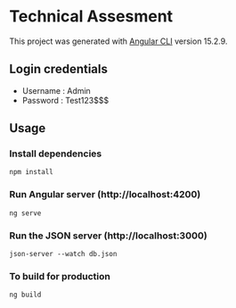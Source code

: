 # Technical Assesment

This project was generated with [Angular CLI](https://github.com/angular/angular-cli) version 15.2.9.

## Login credentials

- Username : Admin
- Password : Test123$$$

## Usage

### Install dependencies

```
npm install
```

### Run Angular server (http://localhost:4200)

```
ng serve
```

### Run the JSON server (http://localhost:3000)

```
json-server --watch db.json
```

### To build for production

```
ng build
```
